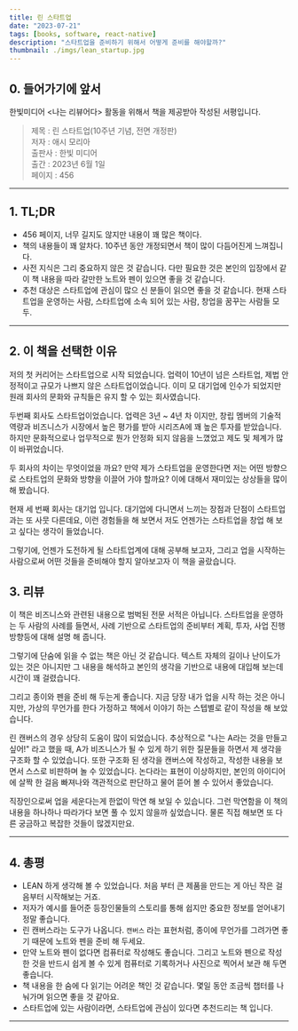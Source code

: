```yaml
---
title: 린 스타트업
date: "2023-07-21"
tags: [books, software, react-native]
description: "스타트업을 준비하기 위해서 어떻게 준비를 해야할까?"
thumbnail: ./imgs/lean_startup.jpg
---
```


## 0. 들어가기에 앞서

한빛미디어 <나는 리뷰어다> 활동을 위해서 책을 제공받아 작성된 서평입니다.

> 제목 : 린 스타트업(10주년 기념, 전면 개정판)  
> 저자 : 애시 모리아  
> 출판사 : 한빛 미디어  
> 출간 : 2023년 6월 1일  
> 페이지 : 456

---

## 1. TL;DR

- 456 페이지, 너무 길지도 않지만 내용이 꽤 많은 책이다.
- 책의 내용들이 꽤 알차다. 10주년 동안 개정되면서 책이 많이 다듬어진게 느껴집니다.
- 사전 지식은 그리 중요하지 않은 것 같습니다. 다만 필요한 것은 본인의 입장에서 같이 책 내용을 따라 갈만한 노트와 펜이 있으면 좋을 것 같습니다.
- 추천 대상은 스타트업에 관심이 많으 신 분들이 읽으면 좋을 것 같습니다. 현재 스타트업을 운영하는 사람, 스타트업에 소속 되어 있는 사람, 창업을 꿈꾸는 사람들 모두.

---

## 2. 이 책을 선택한 이유

저의 첫 커리어는 스타트업으로 시작 되었습니다. 업력이 10년이 넘은 스타트업, 제법 안정적이고 규모가 나쁘지 않은 스타트업이었습니다. 이미 모 대기업에 인수가 되었지만 원래 회사의 문화와 규칙들은 유지 할 수 있는 회사였습니다.

두번째 회사도 스타트업이었습니다. 업력은 3년 ~ 4년 차 이지만, 창립 멤버의 기술적 역량과 비즈니스가 시장에서 높은 평가를 받아 시리즈A에 꽤 높은 투자를 받았습니다. 하지만 문화적으로나 업무적으로 뭔가 안정화 되지 않음을 느꼈었고 제도 및 체계가 많이 바뀌었습니다.

두 회사의 차이는 무엇이었을 까요? 만약 제가 스타트업을 운영한다면 저는 어떤 방향으로 스타트업의 문화와 방향을 이끌어 가야 할까요? 이에 대해서 재미있는 상상들을 많이 해 봤습니다.

현재 세 번째 회사는 대기업 입니다. 대기업에 다니면서 느끼는 장점과 단점이 스타트업과는 또 사뭇 다른데요, 이런 경험들을 해 보면서 저도 언젠가는 스타트업을 창업 해 보고 싶다는 생각이 들었습니다.

그렇기에, 언젠가 도전하게 될 스타트업계에 대해 공부해 보고자, 그리고 업을 시작하는 사람으로써 어떤 것들을 준비해야 할지 알아보고자 이 책을 골랐습니다.

## 3. 리뷰

이 책은 비즈니스와 관련된 내용으로 범벅된 전문 서적은 아닙니다. 스타트업을 운영하는 두 사람의 사례를 들면서, 사례 기반으로 스타트업의 준비부터 계획, 투자, 사업 진행 방향등에 대해 설명 해 줍니다.

그렇기에 단숨에 읽을 수 없는 책은 아닌 것 같습니다. 텍스트 자체의 길이나 난이도가 있는 것은 아니지만 그 내용을 해석하고 본인의 생각을 기반으로 내용에 대입해 보는데 시간이 꽤 걸렸습니다.

그리고 종이와 펜을 준비 해 두는게 좋습니다. 지금 당장 내가 업을 시작 하는 것은 아니지만, 가상의 무언가를 한다 가정하고 책에서 이야기 하는 스텝별로 같이 작성을 해 보았습니다.

린 캔버스의 경우 상당히 도움이 많이 되었습니다. 추상적으로 "나는 A라는 것을 만들고 싶어!" 라고 했을 때, A가 비즈니스가 될 수 있게 하기 위한 질문들을 하면서 제 생각을 구조화 할 수 있었습니다. 또한 구조화 된 생각을 캔버스에 작성하고, 작성한 내용을 보면서 스스로 비판하며 놀 수 있었습니다. 논다라는 표현이 이상하지만, 본인의 아이디어에 살짝 한 걸음 빠져나와 객관적으로 판단하고 물어 뜯어 볼 수 있어서 좋았습니다.

직장인으로써 업을 세운다는게 한없이 막연 해 보일 수 있습니다. 그런 막연함을 이 책의 내용을 하나하나 따라가다 보면 풀 수 있지 않을까 싶었습니다. 물론 직접 해보면 또 다른 궁금하고 복잡한 것들이 많겠지만요.

---

## 4. 총평

- LEAN 하게 생각해 볼 수 있었습니다. 처음 부터 큰 제품을 만드는 게 아닌 작은 걸음부터 시작해보는 거죠.
- 저자가 예시를 들어준 등장인물들의 스토리를 통해 쉽지만 중요한 정보를 얻어내기 정말 좋습니다.
- 린 캔버스라는 도구가 나옵니다. `캔버스` 라는 표현처럼, 종이에 무언가를 그려가면 좋기 때문에 노트와 펜을 준비 해 두세요.
- 만약 노트와 펜이 없다면 컴퓨터로 작성해도 좋습니다. 그리고 노트와 펜으로 작성한 것을 반드시 쉽게 볼 수 있게 컴퓨터로 기록하거나 사진으로 찍어서 보관 해 두면 좋습니다.
- 책 내용을 한 숨에 다 읽기는 어려운 책인 것 같습니다. 몇일 동안 조금씩 챕터를 나눠가며 읽으면 좋을 것 같아요.
- 스타트업에 있는 사람이라면, 스타트업에 관심이 있다면 추천드리는 책 입니다.

---
